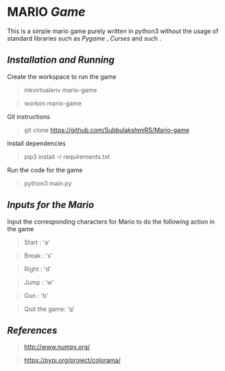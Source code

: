 # MARIO *Game* 

This is a simple mario game purely written in python3 without the usage of standard libraries such as *Pygame* , *Curses* and such .


## *Installation and Running*

Create the workspace to run the game 
> mkvirtualenv mario-game

> workon mario-game

Git instructions 
> git clone https://github.com/SubbulakshmiRS/Mario-game

Install dependencies 
> pip3 install -r requirements.txt

Run the code for the game 
> python3 main.py


## *Inputs for the Mario*
Input the corresponding characters for Mario to do the following action in the game
> Start : 'a'

>Break : 's'

>Right : 'd'

>Jump : 'w'

>Gun : 'b'

>Quit the game: 'q'

## *References*
> http://www.numpy.org/

> https://pypi.org/project/colorama/